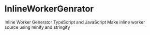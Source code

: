 # InlineWorkerGenrator
Inline Worker Generator TypeScript and JavaScript
Make inline worker source using minify and stringify